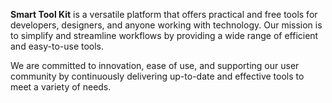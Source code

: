 **Smart Tool Kit** is a versatile platform that offers practical and free tools for developers, designers, and anyone working with technology. Our mission is to simplify and streamline workflows by providing a wide range of efficient and easy-to-use tools.

We are committed to innovation, ease of use, and supporting our user community by continuously delivering up-to-date and effective tools to meet a variety of needs.

